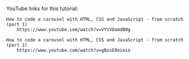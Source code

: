 YouTube links for this tutorial:

    How to code a carousel with HTML, CSS and JavaScript - from scratch (part 1)
        https://www.youtube.com/watch?v=VYsVOamdB0g

    How to code a carousel with HTML, CSS and JavaScript - from scratch (part 1)
        https://www.youtube.com/watch?v=gBzsE0oieio